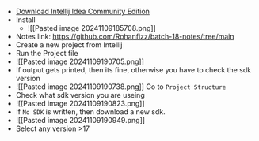 - [Download Intellij Idea Community Edition]([https://www.jetbrains.com/idea/download/other.html](https://www.jetbrains.com/idea/download/other.html))
- Install
	- ![[Pasted image 20241109185708.png]]
- Notes link: https://github.com/Rohanfizz/batch-18-notes/tree/main
- Create a new project from Intellij
- Run the Project file
- ![[Pasted image 20241109190705.png]]
- If output gets printed, then its fine, otherwise you have to check the sdk version
- ![[Pasted image 20241109190738.png]] Go to `Project Structure` 
- Check what sdk version you are useing
- ![[Pasted image 20241109190823.png]]
- If `No SDK` is written, then download a new sdk.
- ![[Pasted image 20241109190949.png]]
- Select any version >17